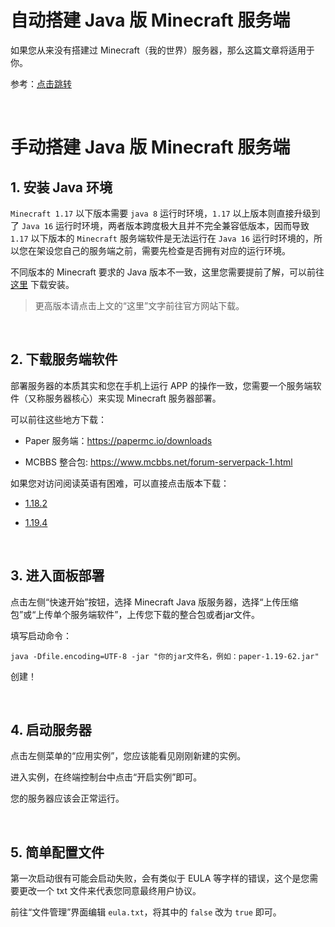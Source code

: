 # 自动搭建 Java 版 Minecraft 服务端

如果您从来没有搭建过 Minecraft（我的世界）服务器，那么这篇文章将适用于你。

参考：[点击跳转](https://www.bilibili.com/read/cv20379951)

<br />

# 手动搭建 Java 版 Minecraft 服务端

## 1. 安装 Java 环境

`Minecraft 1.17` 以下版本需要 `java 8` 运行时环境，`1.17` 以上版本则直接升级到了 `Java 16` 运行时环境，两者版本跨度极大且并不完全兼容低版本，因而导致 `1.17` 以下版本的 `Minecraft` 服务端软件是无法运行在 `Java 16` 运行时环境的，所以您在架设您自己的服务端之前，需要先检查是否拥有对应的运行环境。


不同版本的 Minecraft 要求的 Java 版本不一致，这里您需要提前了解，可以前往 [这里](https://www.oracle.com/java/technologies/downloads/#jdk18-windows) 下载安装。



> 更高版本请点击上文的“这里”文字前往官方网站下载。

<br />

## 2. 下载服务端软件


部署服务器的本质其实和您在手机上运行 APP 的操作一致，您需要一个服务端软件（又称服务器核心）来实现 Minecraft 服务器部署。

可以前往这些地方下载：

- Paper 服务端：https://papermc.io/downloads

- MCBBS 整合包: https://www.mcbbs.net/forum-serverpack-1.html

如果您对访问阅读英语有困难，可以直接点击版本下载：

- [1.18.2](https://api.papermc.io/v2/projects/paper/versions/1.18.2/builds/388/downloads/paper-1.18.2-388.jar)

- [1.19.4](https://api.papermc.io/v2/projects/paper/versions/1.19.4/builds/516/downloads/paper-1.19.4-516.jar)

<br />

## 3. 进入面板部署

点击左侧“快速开始”按钮，选择 Minecraft Java 版服务器，选择“上传压缩包”或“上传单个服务端软件”，上传您下载的整合包或者jar文件。

填写启动命令：

```
java -Dfile.encoding=UTF-8 -jar "你的jar文件名，例如：paper-1.19-62.jar"
```

创建！

<br />


## 4. 启动服务器

点击左侧菜单的“应用实例”，您应该能看见刚刚新建的实例。

进入实例，在终端控制台中点击“开启实例”即可。

您的服务器应该会正常运行。

<br />


## 5. 简单配置文件

第一次启动很有可能会启动失败，会有类似于 EULA 等字样的错误，这个是您需要更改一个 txt 文件来代表您同意最终用户协议。

前往“文件管理”界面编辑 `eula.txt`，将其中的 `false` 改为 `true` 即可。


